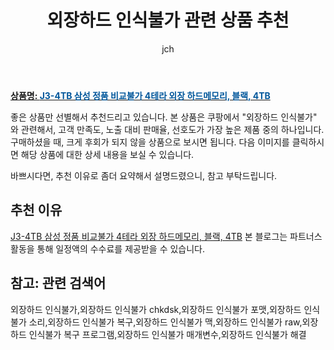 ﻿---
layout: post
title: "외장하드 인식불가 관련 상품 추천"
author: jch
categories: [ 가전제품 ]
tags: [외장하드 인식불가,외장하드 인식불가 chkdsk,외장하드 인식불가 포맷,외장하드 인식불가 소리,외장하드 인식불가 복구,외장하드 인식불가 맥,외장하드 인식불가 raw,외장하드 인식불가 복구 프로그램,외장하드 인식불가 매개변수,외장하드 인식불가 해결]
image: https://static.coupangcdn.com/image/vendor_inventory/1800/48fc7e645eaf2052347786a83d495f04d0ee3c0fc8c70ff34a9b0280b924.jpg 
description: "쿠팡에서 외장하드 인식불가 관련 상품으로 가장 고객 선호도가 높은 제품 중 하나입니다."
---

<a href="https://link.coupang.com/re/AFFSDP?lptag=AF7868842&pageKey=4978032357&itemId=6621123812&vendorItemId=73915006723&traceid=V0-153-553413cb6477467b"><b>상품명: <font color='#01579B'>J3-4TB 삼성 정품 비교불가 4테라 외장 하드메모리, 블랙, 4TB</font></b></a>

좋은 상품만 선별해서 추천드리고 있습니다.
본 상품은 쿠팡에서 "외장하드 인식불가" 와 관련해서, 고객 만족도, 노출 대비 판매율, 선호도가 가장 높은 제품 중의 하나입니다.
구매하셨을 때, 크게 후회가 되지 않을 상품으로 보시면 됩니다. 
다음 이미지를 클릭하시면 해당 상품에 대한 상세 내용을 보실 수 있습니다.

바쁘시다면, 추천 이유로 좀더 요약해서 설명드렸으니, 참고 부탁드립니다.

## 추천 이유 

<a href="https://link.coupang.com/re/AFFSDP?lptag=AF7868842&pageKey=4978032357&itemId=6621123812&vendorItemId=73915006723&traceid=V0-153-553413cb6477467b">J3-4TB 삼성 정품 비교불가 4테라 외장 하드메모리, 블랙, 4TB</a>
본 블로그는 파트너스 활동을 통해 일정액의 수수료를 제공받을 수 있습니다.

## 참고: 관련 검색어    
외장하드 인식불가,외장하드 인식불가 chkdsk,외장하드 인식불가 포맷,외장하드 인식불가 소리,외장하드 인식불가 복구,외장하드 인식불가 맥,외장하드 인식불가 raw,외장하드 인식불가 복구 프로그램,외장하드 인식불가 매개변수,외장하드 인식불가 해결